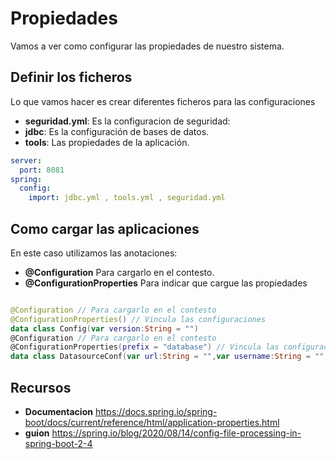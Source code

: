 # Propiedades

Vamos a ver como configurar las propiedades de nuestro sistema.

## Definir los ficheros  

Lo que vamos hacer es crear diferentes ficheros para las configuraciones

* **seguridad.yml**: Es la configuracion de seguridad:
* **jdbc**: Es la configuración de bases de datos.
* **tools**: Las propiedades de la aplicación.

```yaml
server:
  port: 8081
spring:
  config:
    import: jdbc.yml , tools.yml , seguridad.yml
```

## Como cargar las aplicaciones

En este caso utilizamos las anotaciones:
* **@Configuration** Para cargarlo en el contesto.
* **@ConfigurationProperties** Para indicar que cargue las propiedades

```kotlin

@Configuration // Para cargarlo en el contesto
@ConfigurationProperties() // Vincula las configuraciones
data class Config(var version:String = "")
@Configuration // Para cargarlo en el contesto
@ConfigurationProperties(prefix = "database") // Vincula las configuraciones
data class DatasourceConf(var url:String = "",var username:String = "",var password :String = "")

```

## Recursos

* **Documentacion**  https://docs.spring.io/spring-boot/docs/current/reference/html/application-properties.html
* **guion** https://spring.io/blog/2020/08/14/config-file-processing-in-spring-boot-2-4